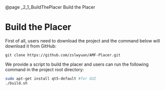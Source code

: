 @page _2_1_BuildThePlacer Build the Placer
# Build the Placer

First of all, users need to download the project and the command below will download it from GitHub:
```
git clone https://github.com/zslwyuan/AMF-Placer.git
```
We provide a script to build the placer and users can run the following command in the project root directory:

```bash
sudo apt-get install qt5-default #for GUI
./build.sh
```
